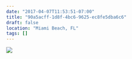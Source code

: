 ```yaml
---
date: "2017-04-07T11:53:51-07:00"
title: "90a5acff-1d8f-4bc6-9625-ec8fe5dba6c6"
draft: false
location: "Miami Beach, FL"
tags: []
---
```


![](https://d17enza3bfujl8.cloudfront.net/DSCF6855.jpg)
